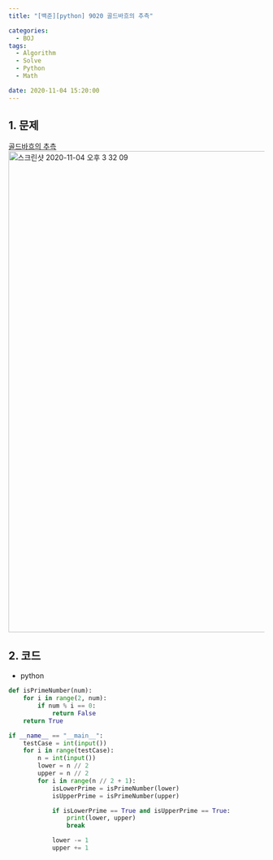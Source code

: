 ```yaml
---
title: "[백준][python] 9020 골드바흐의 추측"

categories:
  - BOJ
tags:
  - Algorithm
  - Solve
  - Python
  - Math

date: 2020-11-04 15:20:00
---
```


## 1. 문제
[골드바흐의 추측](https://www.acmicpc.net/problem/9020)  
<img width="948" alt="스크린샷 2020-11-04 오후 3 32 09" src="https://user-images.githubusercontent.com/20227720/98077128-f813ef00-1eb2-11eb-9a4e-f5d7a3b93acd.png">

## 2. 코드

- python

```python
def isPrimeNumber(num):
    for i in range(2, num):
        if num % i == 0:
            return False
    return True

if __name__ == "__main__":
    testCase = int(input())
    for i in range(testCase):
        n = int(input())
        lower = n // 2
        upper = n // 2
        for i in range(n // 2 + 1):
            isLowerPrime = isPrimeNumber(lower)
            isUpperPrime = isPrimeNumber(upper)

            if isLowerPrime == True and isUpperPrime == True:
                print(lower, upper)
                break

            lower -= 1
            upper += 1

```

